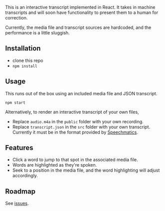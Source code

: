 This is an interactive transcript implemented in React.  It takes in machine transcripts and will soon have functionality to present them to a human for correction.

Currently, the media file and transcript sources are hardcoded, and the performance is a little sluggish.

## Installation

* clone this repo
* `npm install`

## Usage

This runs out of the box using an included media file and JSON transcript.

```npm start```

Alternatively, to render an interactive transcript of your own files,

* Replace `audio.m4a` in the `public` folder with your own recording.
* Replace `transcript.json` in the `src` folder with your own transcript.  Currently it must be in the format provided by [Speechmatics](https://speechmatics.com).

## Features

* Click a word to jump to that spot in the associated media file.
* Words are highlighted as they're spoken.
* Seek to a position in the media file, and the word highlighting will adjust accordingly.

## Roadmap

See [issues](https://github.com/zevaverbach/react_interactive_transcript/issues).
